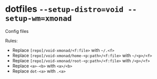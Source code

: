 # dotfiles `--setup-distro=void --setup-wm=xmonad`
Config files

Rules:
- Replace `[repo]/void-xmonad/<f:file>` with `~/.<f>`
- Replace `[repo]/void-xmonad/home-<p:path>/<f:file>` with `~/<p>/<f>`
- Replace `[repo]/void-xmonad/root-<p:path>/<f:file>` with `/<p>/<f>`
- Replace `<a>-<b>` with `<a>/<b>`
- Replace `dot-<a>` with `.<a>`
